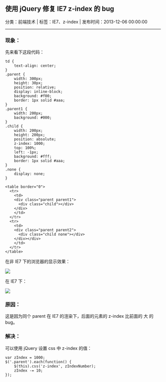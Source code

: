 ## 使用 jQuery 修复 IE7 z-index 的 bug

分类：前端技术 | 标签：IE7、z-index | 发布时间：2013-12-06 00:00:00

___

### 现象：

先来看下这段代码：

```
td {
	text-align: center;
}
.parent {
	width: 300px;
	height: 30px;
	position: relative;
	display: inline-block;
	background: #f00;
	border: 1px solid #aaa;
}
.parent1 {
	width: 200px;
	background: #000;
}
.child {
	width: 200px;
	height: 200px;
	position: absolute;
	z-index: 1000;
	top: 100%;
	left: -1px;
	background: #fff;
	border: 1px solid #aaa;
}
.none {
	display: none;
}

<table border="0">
  <tr>
    <td>
    <div class="parent parent1">
      <div class="child"></div>
    </div>
    </td>
  </tr>
  <tr>
    <td>
    <div class="parent parent2">
      <div class="child none"></div>
    </div></div>
    </td>
  </tr>
</table>
```

在非 IE7 下的浏览器的显示效果：

![](/posts/2013/12/06/1.png)

在 IE7 下：

![](/posts/2013/12/06/2.png)

### 原因：

这是因为同个 parent 在 IE7 的渲染下，后面的元素的 z-index 比前面的 大 的 bug。

### 解决：

可以使用 jQuery 设置 css 中 z-index 的值：

```
var zIndex = 1000;
$('.parent').each(function() {
	$(this).css('z-index', zIndexNumber);
	zIndex -= 10;
});
```
